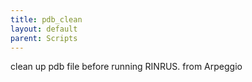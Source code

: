 ```yaml
---
title: pdb_clean
layout: default
parent: Scripts
---
```


clean up pdb file before running RINRUS. from Arpeggio